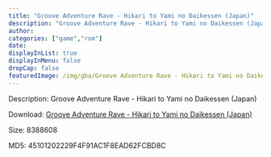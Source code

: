 ```yaml
---
title: "Groove Adventure Rave - Hikari to Yami no Daikessen (Japan)"
description: "Groove Adventure Rave - Hikari to Yami no Daikessen (Japan)"
author: 
categories: ["game","rom"]
date: 
displayInList: true
displayInMenu: false
dropCap: false
featuredImage: /img/gba/Groove Adventure Rave - Hikari to Yami no Daikessen [Japan].jpg
---
```


Description: Groove Adventure Rave - Hikari to Yami no Daikessen (Japan)

Download: <a style="text-decoration:underline;" href="https://mega.nz/#!DXZg3azC!m2miEwPpc94o9TTcPJE_3epWBNPd8E0vOcE3KQV2NrM" target = "_blank" rel = "nofollow" > Groove Adventure Rave - Hikari to Yami no Daikessen (Japan)</a>

Size: 8388608

MD5: 45101202229F4F91AC1F8EAD62FCBD8C

